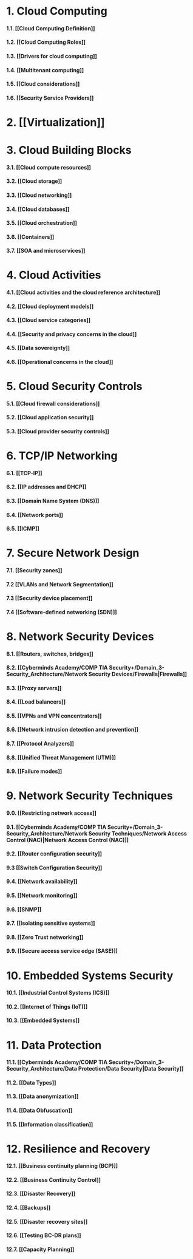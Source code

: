 
# 1. Cloud Computing

#### 1.1. [[Cloud Computing Definition]]

#### 1.2. [[Cloud Computing Roles]]

#### 1.3. [[Drivers for cloud computing]]

#### 1.4. [[Multitenant computing]]

#### 1.5. [[Cloud considerations]]

#### 1.6. [[Security Service Providers]]


# 2. [[Virtualization]]


# 3. Cloud Building Blocks

#### 3.1. [[Cloud compute resources]]

#### 3.2. [[Cloud storage]]

#### 3.3. [[Cloud networking]]

#### 3.4. [[Cloud databases]]

#### 3.5. [[Cloud orchestration]]

#### 3.6. [[Containers]]

#### 3.7. [[SOA and microservices]]


# 4. Cloud Activities
#### 4.1. [[Cloud activities and the cloud reference architecture]]
#### 4.2. [[Cloud deployment models]]
#### 4.3. [[Cloud service categories]]
#### 4.4. [[Security and privacy concerns in the cloud]]
#### 4.5. [[Data sovereignty]]
#### 4.6. [[Operational concerns in the cloud]]


# 5. Cloud Security Controls

#### 5.1. [[Cloud firewall considerations]]
#### 5.2. [[Cloud application security]]
#### 5.3. [[Cloud provider security controls]]


# 6. TCP/IP Networking

#### 6.1. [[TCP-IP]]
#### 6.2. [[IP addresses and DHCP]]
#### 6.3. [[Domain Name System (DNS)]]
#### 6.4. [[Network ports]]
#### 6.5. [[ICMP]]

# 7. Secure Network Design

#### 7.1. [[Security zones]]
#### 7.2 [[VLANs and Network Segmentation]]
#### 7.3 [[Security device placement]]
#### 7.4 [[Software-defined networking (SDN)]]

# 8. Network Security Devices
#### 8.1. [[Routers, switches, bridges]]
#### 8.2. [[Cyberminds Academy/COMP TIA Security+/Domain_3-Security_Architecture/Network Security Devices/Firewalls|Firewalls]]
#### 8.3. [[Proxy servers]]
#### 8.4. [[Load balancers]]
#### 8.5. [[VPNs and VPN concentrators]]
#### 8.6. [[Network intrusion detection and prevention]]
#### 8.7. [[Protocol Analyzers]]
#### 8.8. [[Unified Threat Management (UTM)]]
#### 8.9. [[Failure modes]]

# 9. Network Security Techniques
#### 9.0. [[Restricting network access]]
#### 9.1. [[Cyberminds Academy/COMP TIA Security+/Domain_3-Security_Architecture/Network Security Techniques/Network Access Control (NAC)|Network Access Control (NAC)]]
#### 9.2. [[Router configuration security]]
#### 9.3 [[Switch Configuration Security]]
#### 9.4. [[Network availability]]
#### 9.5. [[Network monitoring]]
#### 9.6. [[SNMP]]
#### 9.7. [[Isolating sensitive systems]]
#### 9.8. [[Zero Trust networking]]
#### 9.9. [[Secure access service edge (SASE)]]

# 10. Embedded Systems Security
#### 10.1. [[Industrial Control Systems (ICS)]]
#### 10.2. [[Internet of Things (IoT)]]
#### 10.3. [[Embedded Systems]]

# 11. Data Protection
#### 11.1. [[Cyberminds Academy/COMP TIA Security+/Domain_3-Security_Architecture/Data Protection/Data Security|Data Security]]
#### 11.2. [[Data Types]]
#### 11.3. [[Data anonymization]]
#### 11.4. [[Data Obfuscation]]
#### 11.5. [[Information classification]]

# 12. Resilience and Recovery
#### 12.1. [[Business continuity planning (BCP)]]
#### 12.2. [[Business Continuity Control]]
#### 12.3. [[Disaster Recovery]]
#### 12.4. [[Backups]]
#### 12.5. [[Disaster recovery sites]]
#### 12.6. [[Testing BC-DR plans]]
#### 12.7. [[Capacity Planning]]
